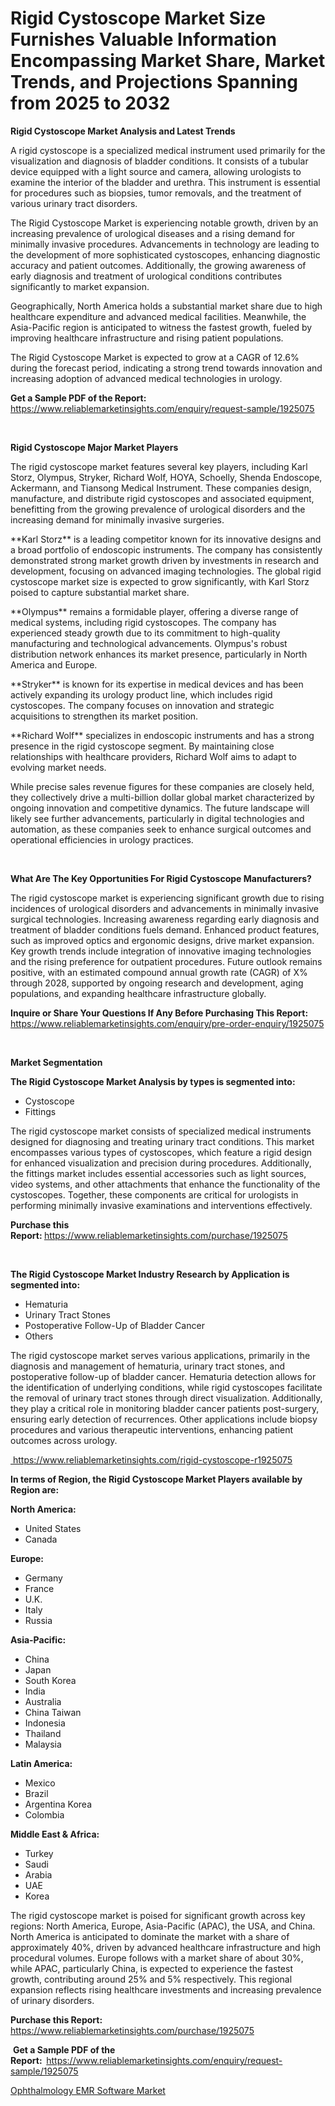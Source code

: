 <p><h1>Rigid Cystoscope Market Size Furnishes Valuable Information Encompassing Market Share, Market Trends, and Projections Spanning from 2025 to 2032</h1></p><p><strong>Rigid Cystoscope Market Analysis and Latest Trends</strong></p>
<p><p>A rigid cystoscope is a specialized medical instrument used primarily for the visualization and diagnosis of bladder conditions. It consists of a tubular device equipped with a light source and camera, allowing urologists to examine the interior of the bladder and urethra. This instrument is essential for procedures such as biopsies, tumor removals, and the treatment of various urinary tract disorders.</p><p>The Rigid Cystoscope Market is experiencing notable growth, driven by an increasing prevalence of urological diseases and a rising demand for minimally invasive procedures. Advancements in technology are leading to the development of more sophisticated cystoscopes, enhancing diagnostic accuracy and patient outcomes. Additionally, the growing awareness of early diagnosis and treatment of urological conditions contributes significantly to market expansion.</p><p>Geographically, North America holds a substantial market share due to high healthcare expenditure and advanced medical facilities. Meanwhile, the Asia-Pacific region is anticipated to witness the fastest growth, fueled by improving healthcare infrastructure and rising patient populations.</p><p>The Rigid Cystoscope Market is expected to grow at a CAGR of 12.6% during the forecast period, indicating a strong trend towards innovation and increasing adoption of advanced medical technologies in urology.</p></p>
<p><strong>Get a Sample PDF of the Report:&nbsp;</strong> <a href="https://www.reliablemarketinsights.com/enquiry/request-sample/1925075?utm_campaign=2938&utm_medium=2&utm_source=Github&utm_content=ia&utm_term=28032025&utm_id=rigid-cystoscope">https://www.reliablemarketinsights.com/enquiry/request-sample/1925075</a></p>
<p>&nbsp;</p>
<p><strong>Rigid Cystoscope Major Market Players</strong></p>
<p><p>The rigid cystoscope market features several key players, including Karl Storz, Olympus, Stryker, Richard Wolf, HOYA, Schoelly, Shenda Endoscope, Ackermann, and Tiansong Medical Instrument. These companies design, manufacture, and distribute rigid cystoscopes and associated equipment, benefitting from the growing prevalence of urological disorders and the increasing demand for minimally invasive surgeries.</p><p>**Karl Storz** is a leading competitor known for its innovative designs and a broad portfolio of endoscopic instruments. The company has consistently demonstrated strong market growth driven by investments in research and development, focusing on advanced imaging technologies. The global rigid cystoscope market size is expected to grow significantly, with Karl Storz poised to capture substantial market share.</p><p>**Olympus** remains a formidable player, offering a diverse range of medical systems, including rigid cystoscopes. The company has experienced steady growth due to its commitment to high-quality manufacturing and technological advancements. Olympus's robust distribution network enhances its market presence, particularly in North America and Europe.</p><p>**Stryker** is known for its expertise in medical devices and has been actively expanding its urology product line, which includes rigid cystoscopes. The company focuses on innovation and strategic acquisitions to strengthen its market position.</p><p>**Richard Wolf** specializes in endoscopic instruments and has a strong presence in the rigid cystoscope segment. By maintaining close relationships with healthcare providers, Richard Wolf aims to adapt to evolving market needs.</p><p>While precise sales revenue figures for these companies are closely held, they collectively drive a multi-billion dollar global market characterized by ongoing innovation and competitive dynamics. The future landscape will likely see further advancements, particularly in digital technologies and automation, as these companies seek to enhance surgical outcomes and operational efficiencies in urology practices.</p></p>
<p>&nbsp;</p>
<p><strong>What Are The Key Opportunities For Rigid Cystoscope Manufacturers?</strong></p>
<p><p>The rigid cystoscope market is experiencing significant growth due to rising incidences of urological disorders and advancements in minimally invasive surgical technologies. Increasing awareness regarding early diagnosis and treatment of bladder conditions fuels demand. Enhanced product features, such as improved optics and ergonomic designs, drive market expansion. Key growth trends include integration of innovative imaging technologies and the rising preference for outpatient procedures. Future outlook remains positive, with an estimated compound annual growth rate (CAGR) of X% through 2028, supported by ongoing research and development, aging populations, and expanding healthcare infrastructure globally.</p></p>
<p><strong>Inquire or Share Your Questions If Any Before Purchasing This Report:</strong> <a href="https://www.reliablemarketinsights.com/enquiry/pre-order-enquiry/1925075?utm_campaign=2938&utm_medium=2&utm_source=Github&utm_content=ia&utm_term=28032025&utm_id=rigid-cystoscope">https://www.reliablemarketinsights.com/enquiry/pre-order-enquiry/1925075</a></p>
<p>&nbsp;</p>
<p><strong>Market Segmentation</strong></p>
<p><strong>The Rigid Cystoscope Market Analysis by types is segmented into:</strong></p>
<p><ul><li>Cystoscope</li><li>Fittings</li></ul></p>
<p><p>The rigid cystoscope market consists of specialized medical instruments designed for diagnosing and treating urinary tract conditions. This market encompasses various types of cystoscopes, which feature a rigid design for enhanced visualization and precision during procedures. Additionally, the fittings market includes essential accessories such as light sources, video systems, and other attachments that enhance the functionality of the cystoscopes. Together, these components are critical for urologists in performing minimally invasive examinations and interventions effectively.</p></p>
<p><strong>Purchase this Report:&nbsp;</strong><a href="https://www.reliablemarketinsights.com/purchase/1925075?utm_campaign=2938&utm_medium=2&utm_source=Github&utm_content=ia&utm_term=28032025&utm_id=rigid-cystoscope">https://www.reliablemarketinsights.com/purchase/1925075</a></p>
<p>&nbsp;</p>
<p><strong>The Rigid Cystoscope Market Industry Research by Application is segmented into:</strong></p>
<p><ul><li>Hematuria</li><li>Urinary Tract Stones</li><li>Postoperative Follow-Up of Bladder Cancer</li><li>Others</li></ul></p>
<p><p>The rigid cystoscope market serves various applications, primarily in the diagnosis and management of hematuria, urinary tract stones, and postoperative follow-up of bladder cancer. Hematuria detection allows for the identification of underlying conditions, while rigid cystoscopes facilitate the removal of urinary tract stones through direct visualization. Additionally, they play a critical role in monitoring bladder cancer patients post-surgery, ensuring early detection of recurrences. Other applications include biopsy procedures and various therapeutic interventions, enhancing patient outcomes across urology.</p></p>
<p><a href="https://www.reliablemarketinsights.com/rigid-cystoscope-r1925075?utm_campaign=2938&utm_medium=2&utm_source=Github&utm_content=ia&utm_term=28032025&utm_id=rigid-cystoscope">&nbsp;https://www.reliablemarketinsights.com/rigid-cystoscope-r1925075</a></p>
<p><strong>In terms of Region, the Rigid Cystoscope Market Players available by Region are:</strong></p>
<p>
    <p> <strong> North America: </strong>
        <ul>
            <li>United States</li>
            <li>Canada</li>
        </ul>
        </p> 
    <p> <strong> Europe: </strong>
        <ul>
            <li>Germany</li>
            <li>France</li>
            <li>U.K.</li>
            <li>Italy</li>
            <li>Russia</li>
        </ul>
        </p> 
    <p> <strong> Asia-Pacific: </strong>
        <ul>
            <li>China</li>
            <li>Japan</li>
            <li>South Korea</li>
            <li>India</li>
            <li>Australia</li>
            <li>China Taiwan</li>
            <li>Indonesia</li>
            <li>Thailand</li>
            <li>Malaysia</li>
        </ul>
        </p> 
    <p> <strong> Latin America: </strong>
        <ul>
            <li>Mexico</li>
            <li>Brazil</li>
            <li>Argentina Korea</li>
            <li>Colombia</li>
        </ul>
        </p> 
    <p> <strong> Middle East & Africa: </strong>
        <ul>
            <li>Turkey</li>
            <li>Saudi</li>
            <li>Arabia</li>
            <li>UAE</li>
            <li>Korea</li>
        </ul>
    </p>
    </p>
<p><p>The rigid cystoscope market is poised for significant growth across key regions: North America, Europe, Asia-Pacific (APAC), the USA, and China. North America is anticipated to dominate the market with a share of approximately 40%, driven by advanced healthcare infrastructure and high procedural volumes. Europe follows with a market share of about 30%, while APAC, particularly China, is expected to experience the fastest growth, contributing around 25% and 5% respectively. This regional expansion reflects rising healthcare investments and increasing prevalence of urinary disorders.</p></p>
<p><strong>Purchase this Report: </strong><a href="https://www.reliablemarketinsights.com/purchase/1925075?utm_campaign=2938&utm_medium=2&utm_source=Github&utm_content=ia&utm_term=28032025&utm_id=rigid-cystoscope">https://www.reliablemarketinsights.com/purchase/1925075</a></p>
<p>&nbsp;<strong>Get a Sample PDF of the Report:&nbsp;&nbsp;</strong><a href="https://www.reliablemarketinsights.com/enquiry/request-sample/1925075?utm_campaign=2938&utm_medium=2&utm_source=Github&utm_content=ia&utm_term=28032025&utm_id=rigid-cystoscope">https://www.reliablemarketinsights.com/enquiry/request-sample/1925075</a></p>
<p><strong></strong></p>
<p><p><a href="https://github.com/viipposahko25/Market-Research-Report-List-1/blob/main/ophthalmology-emr-software-market.md?utm_campaign=2938&utm_medium=2&utm_source=Github&utm_content=ia&utm_term=28032025&utm_id=rigid-cystoscope">Ophthalmology EMR Software Market</a></p></p>